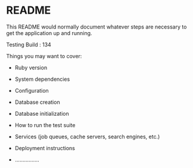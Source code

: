 # README

This README would normally document whatever steps are necessary to get the
application up and running.

Testing Build : 134

Things you may want to cover:

* Ruby version

* System dependencies

* Configuration

* Database creation

* Database initialization

* How to run the test suite

* Services (job queues, cache servers, search engines, etc.)

* Deployment instructions

* ................
